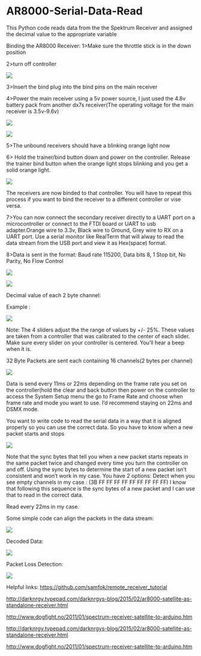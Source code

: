 # AR8000-Serial-Data-Read
This Python code reads data from the the Spektrum Receiver and assigned the decimal value to the appropriate variable

Binding the AR8000 Receiver:
1>Make sure the throttle stick is in the down position

2>turn off controller

![](screenshots/1.PNG)

3>Insert the bind plug into the bind pins on the main receiver

4>Power the main receiver using a 5v power source, I just used the 4.8v battery pack from
another dx7s receiver(The operating voltage for the main receiver is 3.5v-9.6v)

![](screenshots/2.PNG)

![](screenshots/3.PNG)

5>The unbound receivers should have a blinking orange light now

6> Hold the trainer/bind button down and power on the controller. Release the trainer bind
button when the orange light stops blinking and you get a solid orange light.

![](screenshots/4.PNG)

The receivers are now binded to that controller. You will have to repeat this process if you want
to bind the receiver to a different controller or vise versa.

7>You can now connect the secondary receiver directly to a UART port on a microcontroller or
connect to the FTDI board or UART to usb adapter.Orange wire to 3.3v, Black wire to Ground,
Grey wire to RX on a UART port. Use a serial monitor like RealTerm that will alway to read 
the data stream from the USB port and view it as Hex(space) format.

8>Data is sent in the format: Baud rate 115200, Data bits 8, 1 Stop bit, No Parity, No Flow
Control

![](screenshots/5.PNG)

![](screenshots/6.PNG)

Decimal value of each 2 byte channel:

Example :

![](screenshots/7.PNG)

Note: The 4 sliders adjust the the range of values by +/- 25%. These values are taken from a
controller that was calibrated to the center of each slider. Make sure every slider on your controller is
centered. You’ll hear a beep when it is.

32 Byte Packets are sent each containing 16 channels(2 bytes per channel)

![](screenshots/8.PNG)

Data is send every 11ms or 22ms depending on the frame rate you set on the controller(hold the
clear and back button then power on the controller to access the System Setup menu the go to
Frame Rate and choose when frame rate and mode you want to use. I’d recommend staying on
22ms and DSMX mode.

You want to write code to read the serial data in a way that it is aligned properly so you can use the
correct data. So you have to know when a new packet starts and stops

![](screenshots/9.PNG)

Note that the sync bytes that tell you when a new packet starts repeats in the same packet twice and
changed every time you turn the controller on and off. Using the sync bytes to determine the start of
a new packet isn’t consistent and won’t work in my case. You have 2 options:
Detect when you see empty channels in my case : (3B FF FF FF FF FF FF FF FF FF)
I know that following this sequence is the sync bytes of a new packet and I can use that to read in
the correct data.

Read every 22ms in my case.

Some simple code can align the packets in the data stream:

![](screenshots/10.PNG)

Decoded Data:

![](screenshots/11.png)

Packet Loss Detection:

![](screenshots/12.PNG)



Helpful links:
https://github.com/samfok/remote_receiver_tutorial

http://darknrgy.typepad.com/darknrgys-blog/2015/02/ar8000-satellite-as-standalone-receiver.html

http://www.dogfight.no/2011/01/spectrum-receiver-satellite-to-arduino.htm

http://darknrgy.typepad.com/darknrgys-blog/2015/02/ar8000-satellite-as-standalone-receiver.html

http://www.dogfight.no/2011/01/spectrum-receiver-satellite-to-arduino.htm



